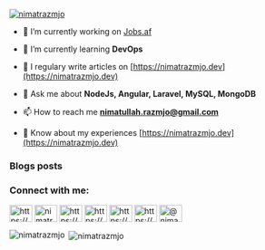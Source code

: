 <p align="left"> <a href="https://twitter.com/nimatrazmjo" target="blank"><img src="https://img.shields.io/twitter/follow/nimatrazmjo?logo=twitter&style=for-the-badge" alt="nimatrazmjo" /></a> </p>

- 🔭 I’m currently working on [Jobs.af](https://www.jobs.af)

- 🌱 I’m currently learning **DevOps**

- 📝 I regulary write articles on [https://nimatrazmjo.dev](https://nimatrazmjo.dev)

- 💬 Ask me about **NodeJs, Angular, Laravel, MySQL, MongoDB**

- 📫 How to reach me **nimatullah.razmjo@gmail.com**

- 📄 Know about my experiences [https://nimatrazmjo.dev](https://nimatrazmjo.dev)

### Blogs posts
<!-- BLOG-POST-LIST:START -->
<!-- BLOG-POST-LIST:END -->

<h3 align="left">Connect with me:</h3>
<p align="left">
<a href="https://dev.to/https://dev.to/nimatrazmjo" target="blank"><img align="center" src="https://cdn.jsdelivr.net/npm/simple-icons@3.0.1/icons/dev-dot-to.svg" alt="https://dev.to/nimatrazmjo" height="30" width="40" /></a>
<a href="https://twitter.com/nimatrazmjo" target="blank"><img align="center" src="https://cdn.jsdelivr.net/npm/simple-icons@3.0.1/icons/twitter.svg" alt="nimatrazmjo" height="30" width="40" /></a>
<a href="https://linkedin.com/in/https://www.linkedin.com/in/nimatrazmjo/" target="blank"><img align="center" src="https://cdn.jsdelivr.net/npm/simple-icons@3.0.1/icons/linkedin.svg" alt="https://www.linkedin.com/in/nimatrazmjo/" height="30" width="40" /></a>
<a href="https://stackoverflow.com/users/https://stackoverflow.com/users/2790266/nimatullah-razmjo" target="blank"><img align="center" src="https://cdn.jsdelivr.net/npm/simple-icons@3.0.1/icons/stackoverflow.svg" alt="https://stackoverflow.com/users/2790266/nimatullah-razmjo" height="30" width="40" /></a>
<a href="https://fb.com/https://www.facebook.com/nimatrazmjo" target="blank"><img align="center" src="https://cdn.jsdelivr.net/npm/simple-icons@3.0.1/icons/facebook.svg" alt="https://www.facebook.com/nimatrazmjo" height="30" width="40" /></a>
<a href="https://instagram.com/https://www.instagram.com/nimathrazmjo/" target="blank"><img align="center" src="https://cdn.jsdelivr.net/npm/simple-icons@3.0.1/icons/instagram.svg" alt="https://www.instagram.com/nimathrazmjo/" height="30" width="40" /></a>
<a href="https://medium.com/@nimatrazmjo" target="blank"><img align="center" src="https://cdn.jsdelivr.net/npm/simple-icons@3.0.1/icons/medium.svg" alt="@nimatrazmjo" height="30" width="40" /></a>
</p>


<p><img align="left" src="https://github-readme-stats.vercel.app/api/top-langs?username=nimatrazmjo&show_icons=true&locale=en&layout=compact" alt="nimatrazmjo" /></p>

<p>&nbsp;<img align="center" src="https://github-readme-stats.vercel.app/api?username=nimatrazmjo&show_icons=true&locale=en" alt="nimatrazmjo" /></p>

<!--
**nimatrazmjo/nimatrazmjo** is a ✨ _special_ ✨ repository because its `README.md` (this file) appears on your GitHub profile.

Here are some ideas to get you started:

- 🔭 I’m currently working on ...
- 🌱 I’m currently learning ...
- 👯 I’m looking to collaborate on ...
- 🤔 I’m looking for help with ...
- 💬 Ask me about ...
- 📫 How to reach me: ...
- 😄 Pronouns: ...
- ⚡ Fun fact: ...
-->
